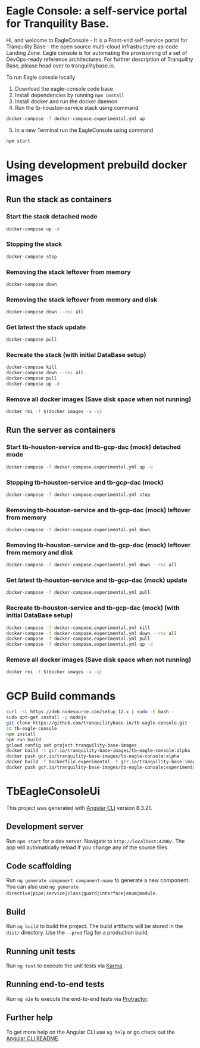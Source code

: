 # Eagle Console: a self-service portal for Tranquility Base.

Hi, and welcome to EagleConsole - It is a Front-end self-service portal for Tranquility Base - the open source multi-cloud infrastructure-as-code Landing Zone. Eagle console is for automating the provisioning of a set of DevOps-ready reference architectures. For further description of Tranquility Base, please head over to tranquilitybase.io.

To run Eagle console locally

1.  Download the eagle-console code base
2.  Install dependencies by running `npm install`
3.  Install docker and run the docker daemon
4.  Run the tb-houston-service stack using command

```sh
docker-compose -f docker-compose.experimental.yml up
```

5.  In a new Terminal run the EagleConsole using command

```sh
npm start
```

# Using development prebuild docker images

## Run the stack as containers

### Start the stack detached mode

```sh
docker-compose up -d
```

### Stopping the stack

```sh
docker-compose stop
```

### Removing the stack leftover from memory

```sh
docker-compose down
```

### Removing the stack leftover from memory and disk

```sh
docker-compose down --rmi all
```

### Get latest the stack update

```sh
docker-compose pull
```

### Recreate the stack (with initial DataBase setup)

```sh
docker-compose kill
docker-compose down --rmi all
docker-compose pull
docker-compose up -d
```

### Remove all docker images (Save disk space when not running)

```sh
docker rmi -f $(docker images -a -q)
```

## Run the server as containers

### Start tb-houston-service and tb-gcp-dac (mock) detached mode

```sh
docker-compose -f docker-compose.experimental.yml up -d
```

### Stopping tb-houston-service and tb-gcp-dac (mock)

```sh
docker-compose -f docker-compose.experimental.yml stop
```

### Removing tb-houston-service and tb-gcp-dac (mock) leftover from memory

```sh
docker-compose -f docker-compose.experimental.yml down
```

### Removing tb-houston-service and tb-gcp-dac (mock) leftover from memory and disk

```sh
docker-compose -f docker-compose.experimental.yml down --rmi all
```

### Get latest tb-houston-service and tb-gcp-dac (mock) update

```sh
docker-compose -f docker-compose.experimental.yml pull
```

### Recreate tb-houston-service and tb-gcp-dac (mock) (with initial DataBase setup)

```sh
docker-compose -f docker-compose.experimental.yml kill
docker-compose -f docker-compose.experimental.yml down --rmi all
docker-compose -f docker-compose.experimental.yml pull
docker-compose -f docker-compose.experimental.yml up -d
```

### Remove all docker images (Save disk space when not running)

```sh
docker rmi -f $(docker images -a -q)
```

# GCP Build commands

```sh
curl -sL https://deb.nodesource.com/setup_12.x | sudo -E bash -
sudo apt-get install -y nodejs
git clone https://github.com/tranquilitybase-io/tb-eagle-console.git
cd tb-eagle-console
npm install
npm run build
gcloud config set project tranquility-base-images
docker build -t gcr.io/tranquility-base-images/tb-eagle-console:alpha .
docker push gcr.io/tranquility-base-images/tb-eagle-console:alpha
docker build -f Dockerfile.experimental -t gcr.io/tranquility-base-images/tb-eagle-console:experimental .
docker push gcr.io/tranquility-base-images/tb-eagle-console:experimental
```

# TbEagleConsoleUi

This project was generated with [Angular CLI](https://github.com/angular/angular-cli) version 8.3.21.

## Development server

Run `npm start` for a dev server. Navigate to `http://localhost:4200/`. The app will automatically reload if you change any of the source files.

## Code scaffolding

Run `ng generate component component-name` to generate a new component. You can also use `ng generate directive|pipe|service|class|guard|interface|enum|module`.

## Build

Run `ng build` to build the project. The build artifacts will be stored in the `dist/` directory. Use the `--prod` flag for a production build.

## Running unit tests

Run `ng test` to execute the unit tests via [Karma](https://karma-runner.github.io).

## Running end-to-end tests

Run `ng e2e` to execute the end-to-end tests via [Protractor](http://www.protractortest.org/).

## Further help

To get more help on the Angular CLI use `ng help` or go check out the [Angular CLI README](https://github.com/angular/angular-cli/blob/master/README.md).
